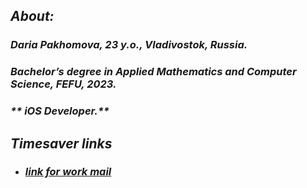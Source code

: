 ## _About:_ 
### _**Daria Pakhomova, 23 y.o., Vladivostok, Russia.**_
### _**Bachelor’s degree in Applied Mathematics and Computer Science, FEFU, 2023.**_
### _** iOS Developer.**_
## _Timesaver links_
- ###  [*link for work mail*](mailto:mrr.wrk@gmail.com)
